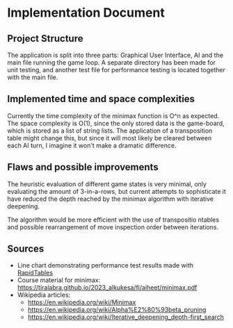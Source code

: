 # Implementation Document

## Project Structure

The application is split into three parts: Graphical User Interface, AI and the main file running the game loop. A separate directory has been made for unit testing, and another test file for performance testing is located together with the main file.

## Implemented time and space complexities

Currently the time complexity of the minimax function is O^n as expected. The space complexity is O(1), since the only stored data is the game-board, which is stored as a list of string lists. The application of a transposition table might change this, but since it will most likely be cleared between each AI turn, I imagine it won't make a dramatic difference.

## Flaws and possible improvements

The heuristic evaluation of different game states is very minimal, only evaluating the amount of 3-in-a-rows, but current attempts to sophisticate it have reduced the depth reached by the minimax algorithm with iterative deepening.

The algorithm would be more efficient with the use of transpositio ntables and possible rearrangement of move inspection order between iterations.

## Sources
* Line chart demonstrating performance test results made with [RapidTables](https://www.rapidtables.com/tools/line-graph.html)
* Course material for minimax: https://tiralabra.github.io/2023_alkukesa/fi/aiheet/minimax.pdf
* Wikipedia articles:
    * https://en.wikipedia.org/wiki/Minimax
    * https://en.wikipedia.org/wiki/Alpha%E2%80%93beta_pruning
    * https://en.wikipedia.org/wiki/Iterative_deepening_depth-first_search
